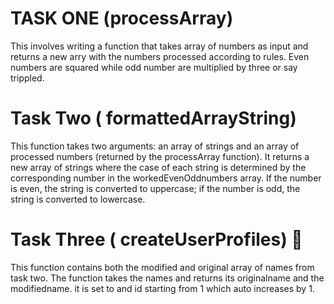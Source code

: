 # TASK ONE (processArray)

This involves writing a function that takes array of numbers as input and returns a new arry with the numbers processed according to rules. Even numbers are squared while odd number are multiplied by three or say trippled.

# Task Two ( formattedArrayString)

This function takes two arguments: an array of strings and an array of processed numbers (returned by the processArray function). It returns a new array of strings where the case of each string is determined by the corresponding number in the workedEvenOddnumbers array. If the number is even, the string is converted to uppercase; if the number is odd, the string is converted to lowercase.

# Task Three ( createUserProfiles) 👤

This function contains both the modified and original array of names from task two. The function takes the names and returns its originalname and the modifiedname. it is set to and id starting from 1 which auto increases by 1.
